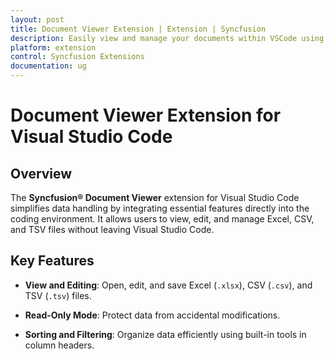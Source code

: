 ```yaml
---
layout: post
title: Document Viewer Extension | Extension | Syncfusion
description: Easily view and manage your documents within VSCode using our intuitive features.
platform: extension
control: Syncfusion Extensions
documentation: ug
---
```


# Document Viewer Extension for Visual Studio Code

## Overview

The **Syncfusion® Document Viewer** extension for Visual Studio Code simplifies data handling by integrating essential features directly into the coding environment. It allows users to view, edit, and manage Excel, CSV, and TSV files without leaving Visual Studio Code.

## Key Features

- **View and Editing**: Open, edit, and save Excel (`.xlsx`), CSV (`.csv`), and TSV (`.tsv`) files.

- **Read-Only Mode**: Protect data from accidental modifications.

- **Sorting and Filtering**: Organize data efficiently using built-in tools in column headers.
